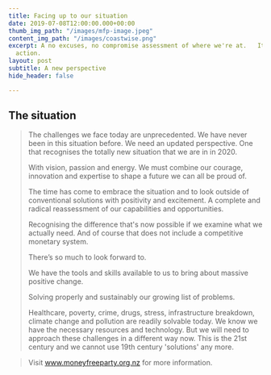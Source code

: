 ```yaml
---
title: Facing up to our situation
date: 2019-07-08T12:00:00.000+00:00
thumb_img_path: "/images/mfp-image.jpeg"
content_img_path: "/images/coastwise.png"
excerpt: A no excuses, no compromise assessment of where we're at.   It's time for
  action.
layout: post
subtitle: A new perspective
hide_header: false

---
```

## The situation

> The challenges we face today are unprecedented. We have never been in this situation before. We need an updated perspective. One that recognises the totally new situation that we are in in 2020.
>
>  With vision, passion and energy. We must combine our courage, innovation and expertise to shape a future we can all be proud of.
>
> The time has come to embrace the situation and to look outside of conventional solutions with positivity and excitement. A complete and radical reassessment of our capabilities and opportunities. 
>
> Recognising the difference that's now possible if we examine what we actually need. And of course that does not include a competitive monetary system.
>
> There’s so much to look forward to.
>
> We have the tools and skills available to us to bring about massive positive change.
>
> Solving properly and sustainably our growing list of problems.
>
> Healthcare, poverty, crime, drugs, stress, infrastructure breakdown, climate change and pollution are readily solvable today. We know we have the necessary resources and technology. But we will need to approach these challenges in a different way now. This is the 21st century and we cannot use 19th century 'solutions' any more.

> Visit www.moneyfreeparty.org.nz for more information.